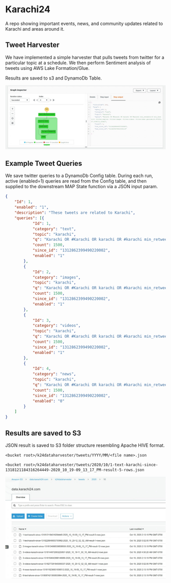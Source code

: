 # Karachi24
A repo showing important events, news, and community updates related to Karachi and areas around it.

## Tweet Harvester
We have implemented a simple harvester that pulls tweets from twitter for a particular topic at a schedule. We then perform Sentiment analysis of tweets using AWS Lake Formation/Glue. 

Results are saved to s3 and DynamoDb Table. 

![K24 Tweet Harvester](https://raw.githubusercontent.com/samas-it-services/karachi24/master/backend/K24DataHarvester/assets/images/k24_basic_workflow.jpg)

## Example Tweet Queries

We save twitter queries to a DynamoDb Config table. During each run, active (enabled=1) queries are read from the Config table, and then supplied to the downstream MAP State function via a JSON input param. 

```json
{
    "Id": 1,
    "enabled": "1",
    "description": "These tweets are related to Karachi",
    "queries": [{
            "Id": 1,
            "category": "text",
            "topic": "karachi",
            "q": "Karachi OR #Karachi OR karachi OR #karachi min_retweets:10 min_faves:10 -filter:replies -filter:images -filter:videos -filter:news geocode:24.874553,67.0398131,200mi",
            "count": 1500,
            "since_id": "1312862399490220002",
            "enabled": "1"
        },
        {
            "Id": 2,
            "category": "images",
            "topic": "karachi",
            "q": "Karachi OR #Karachi OR karachi OR #karachi min_retweets:10 min_faves:10 -filter:replies filter:images geocode:24.874553,67.0398131,200mi",
            "count": 1500,
            "since_id": "1312862399490220002",
            "enabled": "1"
        },
        {
            "Id": 3,
            "category": "videos",
            "topic": "karachi",
            "q": "Karachi OR #Karachi OR karachi OR #karachi min_retweets:10 min_faves:10 -filter:replies filter:videos",
            "count": 1500,
            "since_id": "1312862399490220002",
            "enabled": "1"
        },
        {
            "Id": 4,
            "category": "news",
            "topic": "karachi",
            "q": "Karachi OR #Karachi OR karachi OR #karachi min_retweets:10 min_faves:10 -filter:replies filter:news",
            "count": 1500,
            "since_id": "1312862399490220002",
            "enabled": "0"
        }
    ]
}
```

## Results are saved to S3 
JSON result is saved to S3 folder structure resembling Apache HIVE format.
```
<bucket root>/k24dataharvester/tweets/YYYY/MM/<file name>.json
```

```
<bucket root>/k24dataharvester/tweets/2020/10/1-text-karachi-since-1318121184316264449-2020_10_19-09_13_17_PM-result-5-rows.json
```

![K24 S3](https://raw.githubusercontent.com/samas-it-services/karachi24/dev/backend/K24DataHarvester/assets/images/karachi24-s3.jpg)

